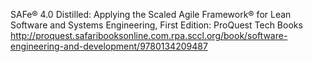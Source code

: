 SAFe® 4.0 Distilled: Applying the Scaled Agile Framework® for Lean Software and Systems Engineering, First Edition: ProQuest Tech Books
 http://proquest.safaribooksonline.com.rpa.sccl.org/book/software-engineering-and-development/9780134209487
